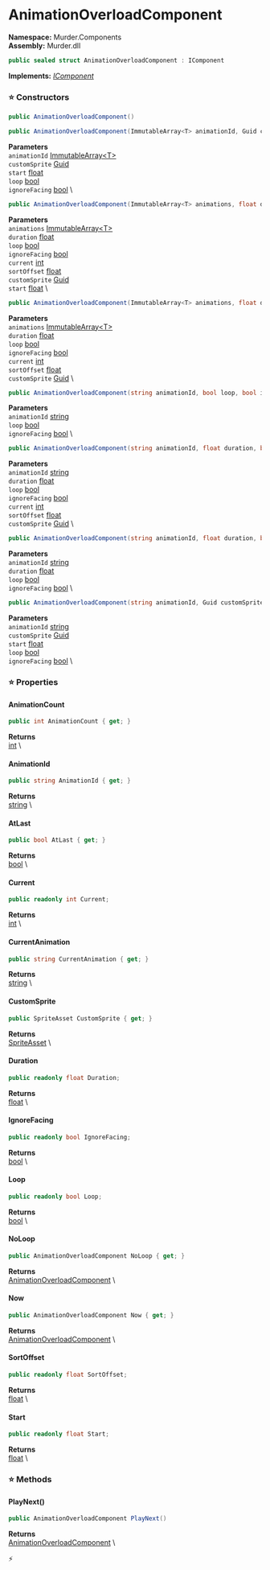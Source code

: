 # AnimationOverloadComponent

**Namespace:** Murder.Components \
**Assembly:** Murder.dll

```csharp
public sealed struct AnimationOverloadComponent : IComponent
```

**Implements:** _[IComponent](../../Bang/Components/IComponent.html)_

### ⭐ Constructors
```csharp
public AnimationOverloadComponent()
```

```csharp
public AnimationOverloadComponent(ImmutableArray<T> animationId, Guid customSprite, float start, bool loop, bool ignoreFacing)
```

**Parameters** \
`animationId` [ImmutableArray\<T\>](https://learn.microsoft.com/en-us/dotnet/api/System.Collections.Immutable.ImmutableArray-1?view=net-7.0) \
`customSprite` [Guid](https://learn.microsoft.com/en-us/dotnet/api/System.Guid?view=net-7.0) \
`start` [float](https://learn.microsoft.com/en-us/dotnet/api/System.Single?view=net-7.0) \
`loop` [bool](https://learn.microsoft.com/en-us/dotnet/api/System.Boolean?view=net-7.0) \
`ignoreFacing` [bool](https://learn.microsoft.com/en-us/dotnet/api/System.Boolean?view=net-7.0) \

```csharp
public AnimationOverloadComponent(ImmutableArray<T> animations, float duration, bool loop, bool ignoreFacing, int current, float sortOffset, Guid customSprite, float start)
```

**Parameters** \
`animations` [ImmutableArray\<T\>](https://learn.microsoft.com/en-us/dotnet/api/System.Collections.Immutable.ImmutableArray-1?view=net-7.0) \
`duration` [float](https://learn.microsoft.com/en-us/dotnet/api/System.Single?view=net-7.0) \
`loop` [bool](https://learn.microsoft.com/en-us/dotnet/api/System.Boolean?view=net-7.0) \
`ignoreFacing` [bool](https://learn.microsoft.com/en-us/dotnet/api/System.Boolean?view=net-7.0) \
`current` [int](https://learn.microsoft.com/en-us/dotnet/api/System.Int32?view=net-7.0) \
`sortOffset` [float](https://learn.microsoft.com/en-us/dotnet/api/System.Single?view=net-7.0) \
`customSprite` [Guid](https://learn.microsoft.com/en-us/dotnet/api/System.Guid?view=net-7.0) \
`start` [float](https://learn.microsoft.com/en-us/dotnet/api/System.Single?view=net-7.0) \

```csharp
public AnimationOverloadComponent(ImmutableArray<T> animations, float duration, bool loop, bool ignoreFacing, int current, float sortOffset, Guid customSprite)
```

**Parameters** \
`animations` [ImmutableArray\<T\>](https://learn.microsoft.com/en-us/dotnet/api/System.Collections.Immutable.ImmutableArray-1?view=net-7.0) \
`duration` [float](https://learn.microsoft.com/en-us/dotnet/api/System.Single?view=net-7.0) \
`loop` [bool](https://learn.microsoft.com/en-us/dotnet/api/System.Boolean?view=net-7.0) \
`ignoreFacing` [bool](https://learn.microsoft.com/en-us/dotnet/api/System.Boolean?view=net-7.0) \
`current` [int](https://learn.microsoft.com/en-us/dotnet/api/System.Int32?view=net-7.0) \
`sortOffset` [float](https://learn.microsoft.com/en-us/dotnet/api/System.Single?view=net-7.0) \
`customSprite` [Guid](https://learn.microsoft.com/en-us/dotnet/api/System.Guid?view=net-7.0) \

```csharp
public AnimationOverloadComponent(string animationId, bool loop, bool ignoreFacing)
```

**Parameters** \
`animationId` [string](https://learn.microsoft.com/en-us/dotnet/api/System.String?view=net-7.0) \
`loop` [bool](https://learn.microsoft.com/en-us/dotnet/api/System.Boolean?view=net-7.0) \
`ignoreFacing` [bool](https://learn.microsoft.com/en-us/dotnet/api/System.Boolean?view=net-7.0) \

```csharp
public AnimationOverloadComponent(string animationId, float duration, bool loop, bool ignoreFacing, int current, float sortOffset, Guid customSprite)
```

**Parameters** \
`animationId` [string](https://learn.microsoft.com/en-us/dotnet/api/System.String?view=net-7.0) \
`duration` [float](https://learn.microsoft.com/en-us/dotnet/api/System.Single?view=net-7.0) \
`loop` [bool](https://learn.microsoft.com/en-us/dotnet/api/System.Boolean?view=net-7.0) \
`ignoreFacing` [bool](https://learn.microsoft.com/en-us/dotnet/api/System.Boolean?view=net-7.0) \
`current` [int](https://learn.microsoft.com/en-us/dotnet/api/System.Int32?view=net-7.0) \
`sortOffset` [float](https://learn.microsoft.com/en-us/dotnet/api/System.Single?view=net-7.0) \
`customSprite` [Guid](https://learn.microsoft.com/en-us/dotnet/api/System.Guid?view=net-7.0) \

```csharp
public AnimationOverloadComponent(string animationId, float duration, bool loop, bool ignoreFacing)
```

**Parameters** \
`animationId` [string](https://learn.microsoft.com/en-us/dotnet/api/System.String?view=net-7.0) \
`duration` [float](https://learn.microsoft.com/en-us/dotnet/api/System.Single?view=net-7.0) \
`loop` [bool](https://learn.microsoft.com/en-us/dotnet/api/System.Boolean?view=net-7.0) \
`ignoreFacing` [bool](https://learn.microsoft.com/en-us/dotnet/api/System.Boolean?view=net-7.0) \

```csharp
public AnimationOverloadComponent(string animationId, Guid customSprite, float start, bool loop, bool ignoreFacing)
```

**Parameters** \
`animationId` [string](https://learn.microsoft.com/en-us/dotnet/api/System.String?view=net-7.0) \
`customSprite` [Guid](https://learn.microsoft.com/en-us/dotnet/api/System.Guid?view=net-7.0) \
`start` [float](https://learn.microsoft.com/en-us/dotnet/api/System.Single?view=net-7.0) \
`loop` [bool](https://learn.microsoft.com/en-us/dotnet/api/System.Boolean?view=net-7.0) \
`ignoreFacing` [bool](https://learn.microsoft.com/en-us/dotnet/api/System.Boolean?view=net-7.0) \

### ⭐ Properties
#### AnimationCount
```csharp
public int AnimationCount { get; }
```

**Returns** \
[int](https://learn.microsoft.com/en-us/dotnet/api/System.Int32?view=net-7.0) \
#### AnimationId
```csharp
public string AnimationId { get; }
```

**Returns** \
[string](https://learn.microsoft.com/en-us/dotnet/api/System.String?view=net-7.0) \
#### AtLast
```csharp
public bool AtLast { get; }
```

**Returns** \
[bool](https://learn.microsoft.com/en-us/dotnet/api/System.Boolean?view=net-7.0) \
#### Current
```csharp
public readonly int Current;
```

**Returns** \
[int](https://learn.microsoft.com/en-us/dotnet/api/System.Int32?view=net-7.0) \
#### CurrentAnimation
```csharp
public string CurrentAnimation { get; }
```

**Returns** \
[string](https://learn.microsoft.com/en-us/dotnet/api/System.String?view=net-7.0) \
#### CustomSprite
```csharp
public SpriteAsset CustomSprite { get; }
```

**Returns** \
[SpriteAsset](../../Murder/Assets/Graphics/SpriteAsset.html) \
#### Duration
```csharp
public readonly float Duration;
```

**Returns** \
[float](https://learn.microsoft.com/en-us/dotnet/api/System.Single?view=net-7.0) \
#### IgnoreFacing
```csharp
public readonly bool IgnoreFacing;
```

**Returns** \
[bool](https://learn.microsoft.com/en-us/dotnet/api/System.Boolean?view=net-7.0) \
#### Loop
```csharp
public readonly bool Loop;
```

**Returns** \
[bool](https://learn.microsoft.com/en-us/dotnet/api/System.Boolean?view=net-7.0) \
#### NoLoop
```csharp
public AnimationOverloadComponent NoLoop { get; }
```

**Returns** \
[AnimationOverloadComponent](../../Murder/Components/AnimationOverloadComponent.html) \
#### Now
```csharp
public AnimationOverloadComponent Now { get; }
```

**Returns** \
[AnimationOverloadComponent](../../Murder/Components/AnimationOverloadComponent.html) \
#### SortOffset
```csharp
public readonly float SortOffset;
```

**Returns** \
[float](https://learn.microsoft.com/en-us/dotnet/api/System.Single?view=net-7.0) \
#### Start
```csharp
public readonly float Start;
```

**Returns** \
[float](https://learn.microsoft.com/en-us/dotnet/api/System.Single?view=net-7.0) \
### ⭐ Methods
#### PlayNext()
```csharp
public AnimationOverloadComponent PlayNext()
```

**Returns** \
[AnimationOverloadComponent](../../Murder/Components/AnimationOverloadComponent.html) \



⚡